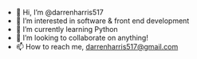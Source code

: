 - 👋 Hi, I’m @darrenharris517
- 👀 I’m interested in software & front end development
- 🌱 I’m currently learning Python
- 💞️ I’m looking to collaborate on anything!
- 📫 How to reach me, darrenharris517@gmail.com

<!---
darrenharris517/darrenharris517 is a ✨ special ✨ repository because its `README.md` (this file) appears on your GitHub profile.
You can click the Preview link to take a look at your changes.
--->

